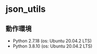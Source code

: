 # json_utils
## 動作環境
- Python 2.7.18 (os: Ubuntu 20.04.2 LTS)
- Python 3.8.10 (os: Ubuntu 20.04.2 LTS)
